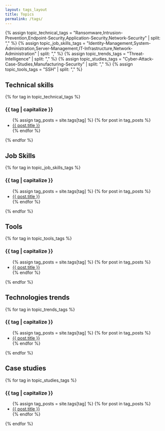 ```yaml
---
layout: tags_layout
title: Topics
permalink: /tags/
---
```


{% assign topic_technical_tags = "Ransomware,Intrusion-Prevention,Endpoint-Security,Application-Security,Network-Security" | split: "," %}
{% assign topic_job_skills_tags = "Identity-Management,System-Administration,Server-Management,IT-Infrastructure,Network-Administration" | split: "," %}
{% assign topic_trends_tags = "Threat-Intelligence" | split: "," %}
{% assign topic_studies_tags = "Cyber-Attack-Case-Studies,Manufacturing-Security" | split: "," %}
{% assign topic_tools_tags = "SSH" | split: "," %}

<div class="content-layout">  
<div class="main-skill">
<h2><i class="fas fa-tags"> </i>Technical skills</h2>
    <div class="tags">
{% for tag in topic_technical_tags %}
  <h3>{{ tag | capitalize }}</h3>
  <ul>
    {% assign tag_posts = site.tags[tag] %}
    {% for post in tag_posts %}
      <li><a href="{{ post.url }}"><i class="far fa-file-alt"></i>{{ post.title }}</a></li>
    {% endfor %}
  </ul>
{% endfor %}
    </div>
</div>

<div class="main-skill">
    <h2><i class="fas fa-tags"></i>Job Skills</h2>
    <div class="tags">
{% for tag in topic_job_skills_tags %}
  <h3>{{ tag | capitalize }}</h3>
  <ul>
    {% assign tag_posts = site.tags[tag] %}
    {% for post in tag_posts %}
      <li><a href="{{ post.url }}"><i class="far fa-file-alt"></i>{{ post.title }}</a></li>
    {% endfor %}
  </ul>
{% endfor %}
    </div>
</div>

<div class="main-skill">
<h2><i class="fas fa-tags"></i>Tools</h2>
    <div class="tags">
{% for tag in topic_tools_tags %}
  <h3>{{ tag | capitalize }}</h3>
  <ul>
    {% assign tag_posts = site.tags[tag] %}
    {% for post in tag_posts %}
      <li><a href="{{ post.url }}"><i class="far fa-file-alt"></i>{{ post.title }}</a></li>
    {% endfor %}
  </ul>
{% endfor %}
    </div>
</div>

<div class="main-skill">
<h2><i class="fas fa-tags"></i>Technologies trends</h2>
    <div class="tags">
{% for tag in topic_trends_tags %}
  <h3>{{ tag | capitalize }}</h3>
  <ul>
    {% assign tag_posts = site.tags[tag] %}
    {% for post in tag_posts %}
      <li><a href="{{ post.url }}"><i class="far fa-file-alt"></i>{{ post.title }}</a></li>
    {% endfor %}
  </ul>
{% endfor %}
    </div>
</div>

<div class="main-skill">
<h2><i class="fas fa-tags"></i>Case studies</h2>
    <div class="tags">
{% for tag in topic_studies_tags %}
  <h3>{{ tag | capitalize }}</h3>
  <ul>
    {% assign tag_posts = site.tags[tag] %}
    {% for post in tag_posts %}
      <li><a href="{{ post.url }}"><i class="far fa-file-alt"></i>{{ post.title }}</a></li>
    {% endfor %}
  </ul>
{% endfor %}    
    </div>
</div>
</div>
